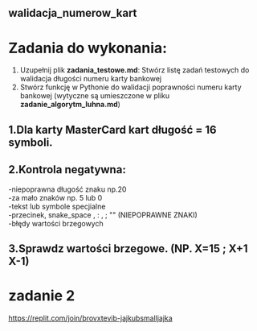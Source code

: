 ## walidacja_numerow_kart
# Zadania do wykonania:

1. Uzupełnij plik **zadania_testowe.md**: Stwórz listę zadań testowych do walidacja długości numeru karty bankowej
2. Stwórz funkcję w Pythonie do walidacji poprawności numeru karty bankowej (wytyczne są umieszczone w pliku **zadanie_algorytm_luhna.md**)
 
## 1.Dla karty MasterCard kart długość = 16 symboli.
## 2.Kontrola negatywna:
  -niepoprawna długość znaku np.20                                               
  -za mało znaków np. 5 lub 0                             
  -tekst lub symbole specjialne                      
  -przecinek, snake_space  , : , ; "" (NIEPOPRAWNE ZNAKI)                         
  -błędy wartości brzegowych                                    
## 3.Sprawdz wartości brzegowe. (NP. X=15  ;  X+1 X-1)
 
 
# zadanie 2
  https://replit.com/join/brovxtevib-jajkubsmalljajka
